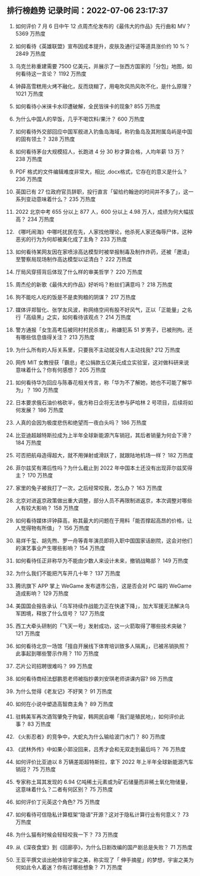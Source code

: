 
## 排行榜趋势 记录时间：2022-07-06 23:17:37
  
  1. 如何评价 7 月 6 日中午 12 点周杰伦发布的《最伟大的作品》先行曲和 MV？ 5369 万热度
    
  2. 如何看待《英雄联盟》宣布因成本提升，皮肤及通行证等道具涨价约 10 %？ 2849 万热度
    
  3. 乌克兰称重建需要 7500 亿美元，并展示了一张西方国家的「分包」地图，如何看待这一言论？ 1192 万热度
    
  4. 钟薛高雪糕用火烤不融化，反而烧糊了，用电吹风热风吹不化，是什么原理？ 1021 万热度
    
  5. 如何看待小米徕卡水印遭破解，全民皆徕卡的现象? 855 万热度
    
  6. 为什么中国人的早饭，几乎不喝饮料/果汁？ 600 万热度
    
  7. 如何看待外交部回应中国军舰进入钓鱼岛海域，称钓鱼岛及其附属岛屿是中国的固有领土？ 328 万热度
    
  8. 如何看待茅台大规模招人，长跑进 4 分 30 秒才算合格，人均年薪 13 万？ 238 万热度
    
  9. PDF 格式的文件编辑难度非常大，相比 .docx格式，它存在的意义是什么？ 236 万热度
    
  10. 英国已有 27 位政府官员辞职，投行直言「留给约翰逊的时间并不多了」，这一系列变动意味着什么？ 235 万热度
    
  11. 2022 北京中考 655 分以上 877 人，600 分以上 4.98 万人，成绩为何大幅拔高？ 234 万热度
    
  12. 《哪吒闹海》中哪吒扰民在先，人家找他理论，他杀死人家还侮辱尸体，这种恶劣的行为为何却被美化成了主角？ 233 万热度
    
  13. 如何看待某网友因在家喷涂高达模型时被举报制毒及制作炸药，还被「邀请」至警察局现场制作高达模型以证清白？ 222 万热度
    
  14. 厅局风穿搭背后体现了什么样的审美哲学？ 220 万热度
    
  15. 周杰伦的新歌《最伟大的作品》好听吗？粉丝们满意吗？ 218 万热度
    
  16. 狗不能吃人吃的饭是不是卖狗粮的阴谋？ 217 万热度
    
  17. 媒体评郑智化、张学友风波，称网络空间有股不好风气，正以「正能量」之名行「高级黑」之实，如何看待该观点？ 214 万热度
    
  18. 警方通报「女生高考后被同村村民杀害」，称嫌犯系 51 岁男子，已被刑拘。还有哪些信息值得关注？ 213 万热度
    
  19. 为什么所有的人际关系里，只要我不主动就没有人主动找我? 212 万热度
    
  20. 网传 MIT 女教授获「霸总」老公捐款五亿美元成立实验室，这对做科研来说意味着什么？你有何感想？ 205 万热度
    
  21. 如何看待华为回应与陈春花相关传言，称「华为不了解她，她也不可能了解华为」？ 190 万热度
    
  22. 日本要求俄石油价格砍半，俄方称日企将无法参与萨哈林 2 号项目，后续将如何发展？ 186 万热度
    
  23. 人真的会因为极度悲伤和绝望而一夜白头吗？ 186 万热度
    
  24. 比亚迪超越特斯拉成为上半年全球新能源汽车销冠，其后者销量为何会下滑？ 184 万热度
    
  25. 可否把航母造得超大，就不用弹射或滑跃了，就跟陆地机场一样？ 182 万热度
    
  26. 菲尔兹奖有滞后性吗？为什么截止到 2022 年中国本土还没有出现菲尔兹奖得主？ 170 万热度
    
  27. 家里的兔子被我打了一次，之后经常咬我，怎么办？ 163 万热度
    
  28. 北京对进返京政策做出重大调整，部分人员不再限制进返京，本次调整对哪些人有较大影响？ 158 万热度
    
  29. 如何看待媒体评钟薛高，称其最大的问题在于用料「能否撑起高昂的价格，让人觉得物有所值」？ 156 万热度
    
  30. 易烊千玺、胡先煦、罗一舟等青年演员即将入职中国国家话剧院，这会对他们的演艺事业产生哪些影响？ 154 万热度
    
  31. 如何看待任正非称华为不能由少数人来设计未来，撤销战略部？ 149 万热度
    
  32. 为什么我们不能把汽车开几十年？ 137 万热度
    
  33. 腾讯旗下 APP 掌上 WeGame 发布退市公告，这是否会对 PC 端的 WeGame 造成影响？ 129 万热度
    
  34. 美国国会报告承认「乌军持续作战能力正在快速下降」，加大军援无法解决乌军困境，释放了什么信号？ 127 万热度
    
  35. 西工大牵头研制的「飞天一号」发射成功，这一火箭取得了哪些技术突破？ 121 万热度
    
  36. 如何看待北京一场馆「擅自开展线下体育培训致多人隔离」，已被吊销执照？此事起到哪些警示作用？ 110 万热度
    
  37. 芯片公司招聘很难吗？ 99 万热度
    
  38. 如何看待商经法郄鹏恩老师被指抄袭刘安琪老师讲课内容? 98 万热度
    
  39. 为什么觉得《老友记》不好笑？ 91 万热度
    
  40. 如何在小说中塑造高智商主角？ 89 万热度
    
  41. 驻韩美军再次酒驾肇免于拘留，韩网民自嘲「我们是殖民地」，如何评价此事？ 83 万热度
    
  42. 《火影忍者》的竞争中，大蛇丸为什么输给波门水门？ 80 万热度
    
  43. 《武林外传》中如果小郭没回来，吕秀才会和无双走到最后吗？ 76 万热度
    
  44. 如何评价比亚迪以 8 万辆差距超特斯拉，拿下 2022 年上半年全球新能源汽车销冠？ 75 万热度
    
  45. 专家称土耳其发现的 6.94 亿吨稀土元素或为矿石储量而非稀土氧化物储量，这意味着什么？二者有何区别？ 75 万热度
    
  46. 如何评价丁元英这个角色? 75 万热度
    
  47. 如何看待可信隐私计算框架“隐语”开源？这对于隐私计算行业有何意义？ 73 万热度
    
  48. 为什么猫有时候会轻轻咬我一下？ 73 万热度
    
  49. 从《深夜食堂》到《回廊亭》，为什么日剧改编的国产剧总是失败？ 71 万热度
    
  50. 王亚平撰文谈出舱体验宇宙之美，称实现了「 伸手摘星」的梦想，宇宙之美为何如此令人着迷？你有过哪些想象？ 71 万热度
    